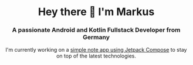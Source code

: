 <h1 align="center">Hey there 👋 I'm Markus</h1>
<h3 align="center">A passionate Android and Kotlin Fullstack Developer from Germany</h3>
<p align="center">I'm currently working on a <a href="https://github.com/MarkusThielker/Notation">simple note app using Jetpack Compose</a> to stay on top of the latest technologies.</p>

